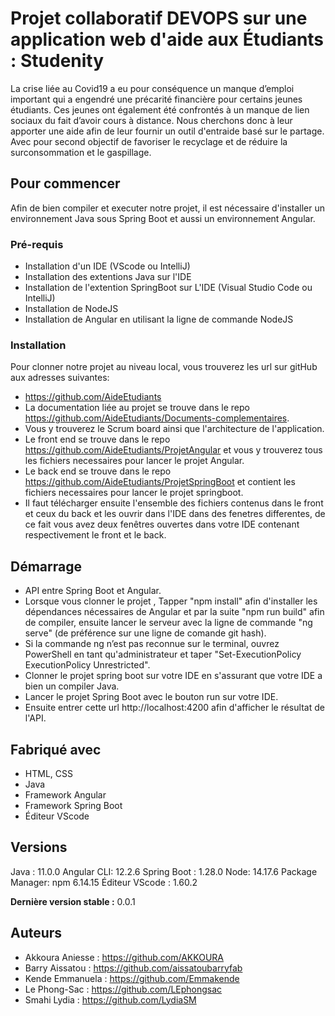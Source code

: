 # Projet collaboratif DEVOPS sur une application web d'aide aux Étudiants : Studenity

La crise liée au Covid19 a eu pour conséquence un manque d’emploi important qui a engendré une précarité financière pour certains jeunes étudiants.
Ces jeunes ont également été confrontés à un manque de lien sociaux du fait d’avoir cours à distance.
Nous cherchons donc à leur apporter une aide afin de leur fournir un outil d'entraide basé sur le partage.
Avec pour second objectif de favoriser le recyclage et de réduire la surconsommation et le gaspillage.

## Pour commencer

Afin de bien compiler et executer notre projet, il est nécessaire d'installer un environnement Java sous Spring Boot et aussi un environnement Angular.

### Pré-requis

- Installation d'un IDE (VScode ou IntelliJ)
- Installation des extentions Java sur l'IDE
- Installation de l'extention SpringBoot sur L'IDE (Visual Studio Code ou IntelliJ)
- Installation de NodeJS
- Installation de Angular en utilisant la ligne de commande NodeJS 
### Installation

Pour clonner notre projet au niveau local, vous trouverez les url sur gitHub aux adresses suivantes:
-  https://github.com/AideEtudiants 
-  La documentation liée au projet se trouve dans le repo https://github.com/AideEtudiants/Documents-complementaires.
-  Vous y trouverez le Scrum board ainsi que l'architecture de l'application.
-  Le front end se trouve dans le repo https://github.com/AideEtudiants/ProjetAngular et vous y trouverez tous les fichiers necessaires pour lancer le projet Angular.
-  Le back end se trouve dans le repo https://github.com/AideEtudiants/ProjetSpringBoot et contient les fichiers necessaires pour lancer le projet springboot.
- Il faut télécharger ensuite l'ensemble des fichiers contenus dans le front et ceux du back et les ouvrir dans l'IDE dans des fenetres differentes, de ce fait vous avez deux fenêtres ouvertes dans votre IDE contenant respectivement le front et le back.

## Démarrage
* API entre Spring Boot et Angular.
* Lorsque vous clonner le projet , Tapper "npm install" afin d'installer les dépendances nécessaires de Angular et par la suite "npm run build" afin de compiler, ensuite lancer le serveur avec la ligne de commande "ng serve" (de préférence sur une ligne de comande git hash).
* Si la commande ng n’est pas reconnue sur le terminal, ouvrez PowerShell en tant qu'administrateur et taper "Set-ExecutionPolicy ExecutionPolicy Unrestricted".
* Clonner le projet spring boot sur votre IDE en s'assurant que votre IDE a bien un compiler Java.
* Lancer le projet Spring Boot avec le bouton run sur votre IDE.
* Ensuite entrer cette url http://localhost:4200 afin d'afficher le résultat de l'API.


## Fabriqué avec

* HTML, CSS
* Java 
* Framework Angular
* Framework Spring Boot
* Éditeur VScode


## Versions
Java : 11.0.0
Angular CLI: 12.2.6
Spring Boot : 1.28.0
Node: 14.17.6
Package Manager: npm 6.14.15
Éditeur VScode : 1.60.2

**Dernière version stable :**  0.0.1

## Auteurs

* Akkoura Aniesse : https://github.com/AKKOURA
* Barry Aissatou : https://github.com/aissatoubarryfab
* Kende Emmanuela : https://github.com/Emmakende
* Le Phong-Sac : https://github.com/LEphongsac
* Smahi Lydia : https://github.com/LydiaSM

